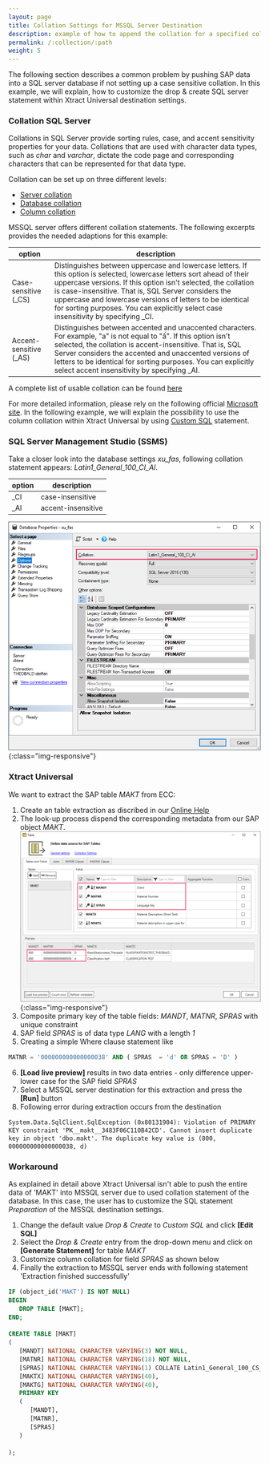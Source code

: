 ```yaml
---
layout: page
title: Collation Settings for MSSQL Server Destination
description: example of how to append the collation for a specified column
permalink: /:collection/:path
weight: 5
---
```


The following section describes a common problem by pushing SAP data into a SQL server database if not setting up a case sensitive collation. In this example, we will explain, how to customize the drop & create SQL server statement within Xtract Universal destination settings.

### Collation SQL Server

Collations in SQL Server provide sorting rules, case, and accent sensitivity properties for your data. Collations that are used with character data types, such as *char* and *varchar*, dictate the code page and corresponding characters that can be represented for that data type. 

Collation can be set up on three different levels:
- [Server collation](https://docs.microsoft.com/en-us/sql/relational-databases/collations/set-or-change-the-server-collation?view=sql-server-ver15)
- [Database collation](https://docs.microsoft.com/en-us/sql/relational-databases/collations/set-or-change-the-database-collation?view=sql-server-ver15)
- [Column collation](https://docs.microsoft.com/en-us/sql/relational-databases/collations/set-or-change-the-column-collation?view=sql-server-ver15)

MSSQL server offers different collation statements. The following excerpts provides the needed adaptions for this example:

**option** | **description**
------------ | -------------
Case-sensitive (_CS) | Distinguishes between uppercase and lowercase letters. If this option is selected, lowercase letters sort ahead of their uppercase versions. If this option isn't selected, the collation is case-insensitive. That is, SQL Server considers the uppercase and lowercase versions of letters to be identical for sorting purposes. You can explicitly select case insensitivity by specifying _CI.
Accent-sensitive (_AS) | Distinguishes between accented and unaccented characters. For example, "a" is not equal to "ấ". If this option isn't selected, the collation is accent-insensitive. That is, SQL Server considers the accented and unaccented versions of letters to be identical for sorting purposes. You can explicitly select accent insensitivity by specifying _AI.

A complete list of usable collation can be found [here](https://docs.microsoft.com/en-us/sql/relational-databases/collations/collation-and-unicode-support?redirectedfrom=MSDN&view=sql-server-ver15#Collation_Defn)

For more detailed information, please rely on the following official [Microsoft site](https://docs.microsoft.com/en-us/sql/relational-databases/collations/collation-and-unicode-support?redirectedfrom=MSDN&view=sql-server-ver15). 
In the following example, we will explain the possibility to use the column collation within Xtract Universal by using [Custom SQL](https://help.theobald-software.com/en/xtract-universal/xu-destinations/microsoft-sql-server/sql-server-custom-sql) statement.

### SQL Server Management Studio (SSMS)

Take a closer look into the database settings *xu_fas*, following collation statement appears: *Latin1_General_100_CI_AI*. 

**option** | **description**
------------ | -------------
_CI | case-insensitive
_AI | accent-insensitive

![default_collation_statement](/img/contents/collation_example_CI_AI_xu_fas_DB.png){:class="img-responsive"}

### Xtract Universal

We want to extract the SAP table *MAKT* from ECC:

1. Create an table extraction as discribed in our [Online Help](https://help.theobald-software.com/en/xtract-universal/table)
2. The look-up process dispend the corresponding metadata from our SAP object *MAKT*. 
![default_collation_statement](/img/contents/makt_metadata.png){:class="img-responsive"}
3. Composite primary key of the table fields: *MANDT*, *MATNR*, *SPRAS* with unique constraint
4. SAP field *SPRAS* is of data type *LANG* with a length *1*
5. Creating a simple Where clause statement like 
```sql
MATNR = '000000000000000038' AND ( SPRAS  = 'd' OR SPRAS = 'D' )
```
6. **[Load live preview]** results in two data entries - only difference upper-lower case for the SAP field *SPRAS*
7. Select a MSSQL server destination for this extraction and press the **[Run]** button
8. Following error during extraction occurs from the destination
```
System.Data.SqlClient.SqlException (0x80131904): Violation of PRIMARY KEY constraint 'PK__makt__3483F06C110B42CD'. Cannot insert duplicate key in object 'dbo.makt'. The duplicate key value is (800, 000000000000000038, d)
```

### Workaround

As explained in detail above Xtract Universal isn't able to push the entire data of 'MAKT' into MSSQL server due to used collation statement of the database. In this case, the user has to customize the SQL statement *Preparation* of the MSSQL destination settings.

1. Change the default value *Drop & Create* to *Custom SQL* and click **[Edit SQL]**
2. Select the *Drop & Create* entry from the drop-down menu and click on **[Generate Statement]** for table *MAKT*
3. Customize column collation for field *SPRAS* as shown below
4. Finally the extraction to MSSQL server ends with following statement 'Extraction finished successfully'


```sql
IF (object_id('MAKT') IS NOT NULL)
BEGIN
   DROP TABLE [MAKT];
END;

CREATE TABLE [MAKT]  
(
   [MANDT] NATIONAL CHARACTER VARYING(3) NOT NULL,
   [MATNR] NATIONAL CHARACTER VARYING(18) NOT NULL,
   [SPRAS] NATIONAL CHARACTER VARYING(1) COLLATE Latin1_General_100_CS_AS NOT NULL,
   [MAKTX] NATIONAL CHARACTER VARYING(40),
   [MAKTG] NATIONAL CHARACTER VARYING(40),
   PRIMARY KEY
   (
      [MANDT], 
      [MATNR], 
      [SPRAS]
   )

);
```


